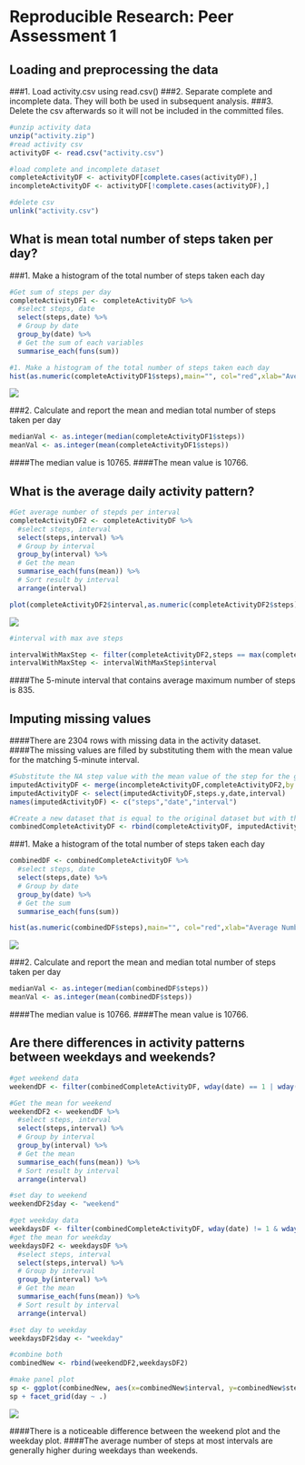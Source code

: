 # Reproducible Research: Peer Assessment 1



## Loading and preprocessing the data
###1. Load activity.csv using read.csv()
###2. Separate complete and incomplete data. They will both be used in subsequent analysis.
###3. Delete the csv afterwards so it will not be included in the committed files.

```r
#unzip activity data
unzip("activity.zip")
#read activity csv
activityDF <- read.csv("activity.csv")

#load complete and incomplete dataset
completeActivityDF <- activityDF[complete.cases(activityDF),]
incompleteActivityDF <- activityDF[!complete.cases(activityDF),]

#delete csv
unlink("activity.csv")
```
  

## What is mean total number of steps taken per day?
###1. Make a histogram of the total number of steps taken each day

```r
#Get sum of steps per day
completeActivityDF1 <- completeActivityDF %>% 
  #select steps, date
  select(steps,date) %>% 
  # Group by date
  group_by(date) %>% 
  # Get the sum of each variables
  summarise_each(funs(sum)) 

#1. Make a histogram of the total number of steps taken each day
hist(as.numeric(completeActivityDF1$steps),main="", col="red",xlab="Average Number of Steps per Day ")
```

![](PA1_template_files/figure-html/unnamed-chunk-3-1.png) 


###2. Calculate and report the mean and median total number of steps taken per day

```r
medianVal <- as.integer(median(completeActivityDF1$steps))
meanVal <- as.integer(mean(completeActivityDF1$steps))
```
####The median value is 10765.
####The mean value is 10766.
  
## What is the average daily activity pattern?

```r
#Get average number of stepds per interval
completeActivityDF2 <- completeActivityDF %>% 
  #select steps, interval
  select(steps,interval) %>% 
  # Group by interval
  group_by(interval) %>% 
  # Get the mean 
  summarise_each(funs(mean)) %>% 
  # Sort result by interval
  arrange(interval)

plot(completeActivityDF2$interval,as.numeric(completeActivityDF2$steps),type="l", col="black", xlab="5-minute interval",ylab="Average Number of Steps (averaged across all days)")
```

![](PA1_template_files/figure-html/unnamed-chunk-5-1.png) 

```r
#interval with max ave steps

intervalWithMaxStep <- filter(completeActivityDF2,steps == max(completeActivityDF2$steps))
intervalWithMaxStep <- intervalWithMaxStep$interval
```
####The 5-minute interval that contains average maximum number of steps is 835.
  
## Imputing missing values
####There are 2304 rows with missing data in the activity dataset.
####The missing values are filled by substituting them with the mean value for the matching 5-minute interval.

```r
#Substitute the NA step value with the mean value of the step for the given interval
imputedActivityDF <- merge(incompleteActivityDF,completeActivityDF2,by.x = "interval",by.y="interval", all.x = TRUE)
imputedActivityDF <- select(imputedActivityDF,steps.y,date,interval)
names(imputedActivityDF) <- c("steps","date","interval")

#Create a new dataset that is equal to the original dataset but with the missing data filled in.
combinedCompleteActivityDF <- rbind(completeActivityDF, imputedActivityDF)
```

###1. Make a histogram of the total number of steps taken each day

```r
combinedDF <- combinedCompleteActivityDF %>% 
  #select steps, date
  select(steps,date) %>% 
  # Group by date
  group_by(date) %>% 
  # Get the sum
  summarise_each(funs(sum)) 

hist(as.numeric(combinedDF$steps),main="", col="red",xlab="Average Number of Steps per Day")
```

![](PA1_template_files/figure-html/unnamed-chunk-7-1.png) 


###2. Calculate and report the mean and median total number of steps taken per day

```r
medianVal <- as.integer(median(combinedDF$steps))
meanVal <- as.integer(mean(combinedDF$steps))
```
####The median value is 10766.
####The mean value is 10766.
  

## Are there differences in activity patterns between weekdays and weekends?

```r
#get weekend data
weekendDF <- filter(combinedCompleteActivityDF, wday(date) == 1 | wday(date) == 7)

#Get the mean for weekend
weekendDF2 <- weekendDF %>% 
  #select steps, interval
  select(steps,interval) %>% 
  # Group by interval
  group_by(interval) %>% 
  # Get the mean 
  summarise_each(funs(mean)) %>% 
  # Sort result by interval
  arrange(interval)

#set day to weekend
weekendDF2$day <- "weekend"

#get weekday data
weekdaysDF <- filter(combinedCompleteActivityDF, wday(date) != 1 & wday(date) != 7)
#get the mean for weekday
weekdaysDF2 <- weekdaysDF %>% 
  #select steps, interval
  select(steps,interval) %>% 
  # Group by interval
  group_by(interval) %>% 
  # Get the mean 
  summarise_each(funs(mean)) %>% 
  # Sort result by interval
  arrange(interval)

#set day to weekday
weekdaysDF2$day <- "weekday"

#combine both
combinedNew <- rbind(weekendDF2,weekdaysDF2)

#make panel plot
sp <- ggplot(combinedNew, aes(x=combinedNew$interval, y=combinedNew$step)) + geom_line() + xlab("5-minute interval") + ylab("Average Number of Steps (averaged across all days)")
sp + facet_grid(day ~ .)
```

![](PA1_template_files/figure-html/unnamed-chunk-9-1.png) 

####There is a noticeable difference between the weekend plot and the weekday plot. 
####The average number of steps at most intervals are generally higher during weekdays than weekends.

